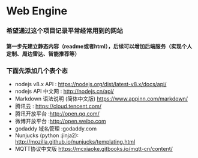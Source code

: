 # Web Engine
### 希望通过这个项目记录平常经常用到的网站
#### 第一步先建立静态内容（readme或者html），后续可以增加后端服务（实现个人定制、周边雷达、智能推荐等）

### 下面先添加几个表个态
* nodejs v8.x API  : https://nodejs.org/dist/latest-v8.x/docs/api/
* nodejs API 中文网 : http://nodejs.cn/api/
* Markdown 语法说明 (简体中文版) https://www.appinn.com/markdown/
* 腾讯云 : https://cloud.tencent.com/
* 腾讯开放平台 :http://open.qq.com/
* 微博开放平台 :http://open.weibo.com
* godaddy 域名管理 :godaddy.com
* Nunjucks  (python :jinja2): http://mozilla.github.io/nunjucks/templating.html
* MQTT协议中文版 https://mcxiaoke.gitbooks.io/mqtt-cn/content/

